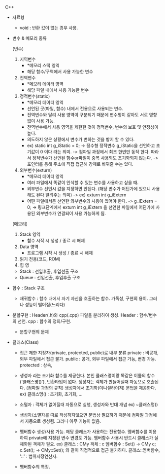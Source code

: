 C++
- 자료형
  - void : 반환 값이 없는 경우 사용. 
  
- 변수 & 메모리 종류

  (변수)
  1. 지역변수
     - *메모리 스택 영역
     - 해당 함수/구역에서 사용 가능한 변수
  2. 전역변수
     - *메모리 데이터 영역
     - 해당 파일 내에서 사용 가능한 변수
  3. 정적변수(static)
     - *메모리 데이터 영역
     - 선언된 곳(파일, 함수) 내에서 전용으로 사용되는 변수. 
     - 전역변수와 달리 사용 영역이 구분되기 때문에 변수명이 같아도 서로 영향없이 사용 가능.
     - 전역변수에서 사용 영역을 제한한 것이 정적변수, 변수의 보호 및 안정성이 높다. 
     - 의도하지 않은 상황에서 변수가 변하는 것을 방지 할 수 있다. 
     - ex) static int g_iStatic = 0;
        -> 정수형 정적변수 g_iStatic을 선언하고 초기값이 0 이다 라는 의미. 
        -> 컴파일 과정에서 최초 한번만 동작 한다. 따라서 정적변수가 선언된 함수or파일이 중복 사용되도 초기화되지 않는다. 
        -> 포인터를 통해 주소에 직접 접근해 강제로 바꿔줄 수는 있다. 
  4. 외부변수(exturn)
     - *메모리 데이터 영역
     - 여러 파일에서 똑같이 인식할 수 있는 변수를 사용하고 싶을 때. 
     - 외부변수 선언시 값을 지정하면 안된다. (해당 변수가 어딘가에 있으니 사용해도 된다 알려주는 의미) 
        -> ex) exturn int g_iExtern
     - 어떤 파일에서든 선언한 외부변수의 사용이 있어야 한다.
        -> g_iExtern = 0; 
        -> 링크단계에서 exturn int g_iExtern 을 선언한 파일에서 어딘가에 사용된 외부변수가 연결되어 사용 가능하게 됨.
        

  (메모리)
  1. Stack 영역
     - 함수 시작 시 생성 / 종료 시 해제
  2. Data 영역
     - 프로그램 시작 시 생성 / 종료 시 해제
  3. 읽기 전용(코드, ROM)
  4. 힙 영

  * Stack : 선입후출, 후입선출 구조
  * Queue : 선입선출, 후입후출 구조 
  
- 함수
  : Stack 구조 

  * 재귀함수 : 함수 내에서 자기 자신을 호출하는 함수.
               가독성, 구현의 용이. 그러나 성능이 떨어짐(느리다) 
               
- 분할구현 
   : Header(.h)와 cpp(.cpp) 파일을 분리하여 생성. 
   Header : 함수/변수의 선언.
   cpp : 함수의 정의/구현. 
   
   - 분할구현의 문제

- 클래스(Class)
  - 접근 제한 지정자(private, protected, public)로 내부 분류
    private : 비공개, 외부 파일에서 접근 불가. 
    public : 공개, 외부 파일에서 접근 가능, 변경 가능. 
    protected : 상속,
    
  - 생성자 라는 초기화 함수를 제공한다.
    본인 클래스명이랑 똑같은 이름의 함수('클래스명()'), 반환타입이 없다. 
    생성자는 객체가 만들어질때 자동으로 호출된다. (컴파일 과정의 규칙) 
    생성자에서 초기화(이니셜라이져) 문법을 제공한다. 
    ex) 클래스명() : 초기화, 초기화, ...  
  - 소멸자 : 객체가 없어질때 자동으로 실행, 생성자와 반대 개념 
    ex) ~클래스명()  
  - 생성자/소멸자를 따로 작성하지않으면 문법상 필요하기 때문에 컴파일 과정에서 자동으로 생성됨. 그러나 아무 기능이 없음. 
  
  - 멤버함수 생성/사용 가능. 
    해당 클래스가 사용하는 전용함수.
    멤버함수를 이용하여 private에 지정된 변수 변경도 가능. 
    멤버함수 사용시 반드시 클래스가 실체화된 객체가 필요. 
    ex) 클래스   : CMy
          객체   : c 
        멤버함수 : Set()
        -> CMy c; 
           c.Set(); 
        -> CMy::Set(); 와 같이 직접적으로 접근 불가하다. 
           클래스::멤버함수, '::' : 범위지정연산자. 
           
   - 멤버함수의 특징. 
